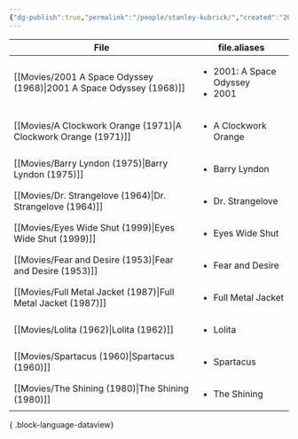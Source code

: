 ```yaml
---
{"dg-publish":true,"permalink":"/people/stanley-kubrick/","created":"2024-01-29","updated":"2024-06-21"}
---
```



| File                                                                   | file.aliases                                         |
| ---------------------------------------------------------------------- | ---------------------------------------------------- |
| [[Movies/2001 A Space Odyssey (1968)\|2001 A Space Odyssey (1968)]] | <ul><li>2001: A Space Odyssey</li><li>2001</li></ul> |
| [[Movies/A Clockwork Orange (1971)\|A Clockwork Orange (1971)]]     | <ul><li>A Clockwork Orange</li></ul>                 |
| [[Movies/Barry Lyndon (1975)\|Barry Lyndon (1975)]]                 | <ul><li>Barry Lyndon</li></ul>                       |
| [[Movies/Dr. Strangelove (1964)\|Dr. Strangelove (1964)]]           | <ul><li>Dr. Strangelove</li></ul>                    |
| [[Movies/Eyes Wide Shut (1999)\|Eyes Wide Shut (1999)]]             | <ul><li>Eyes Wide Shut</li></ul>                     |
| [[Movies/Fear and Desire (1953)\|Fear and Desire (1953)]]           | <ul><li>Fear and Desire</li></ul>                    |
| [[Movies/Full Metal Jacket (1987)\|Full Metal Jacket (1987)]]       | <ul><li>Full Metal Jacket</li></ul>                  |
| [[Movies/Lolita (1962)\|Lolita (1962)]]                             | <ul><li>Lolita</li></ul>                             |
| [[Movies/Spartacus (1960)\|Spartacus (1960)]]                       | <ul><li>Spartacus</li></ul>                          |
| [[Movies/The Shining (1980)\|The Shining (1980)]]                   | <ul><li>The Shining</li></ul>                        |

{ .block-language-dataview}
